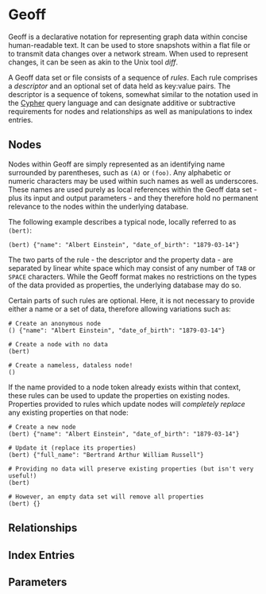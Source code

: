 # Geoff

Geoff is a declarative notation for representing graph data within concise
human-readable text. It can be used to store snapshots within a flat file or
to transmit data changes over a network stream. When used to represent
changes, it can be seen as akin to the Unix tool *diff*.

A Geoff data set or file consists of a sequence of *rules*. Each rule
comprises a *descriptor* and an optional set of data held as key:value pairs.
The descriptor is a sequence of tokens, somewhat similar to the notation used
in the [Cypher](http://docs.neo4j.org/chunked/stable/cypher-query-lang.html)
query language and can designate additive or subtractive requirements for
nodes and relationships as well as manipulations to index entries.

## Nodes

Nodes within Geoff are simply represented as an identifying name surrounded by
parentheses, such as `(A)` or `(foo)`. Any alphabetic or numeric characters may
be used within such names as well as underscores. These names are used purely
as local references within the Geoff data set - plus its input and output
parameters - and they therefore hold no permanent relevance to the nodes within
the underlying database.

The following example describes a typical node, locally referred to as
`(bert)`:

```
(bert) {"name": "Albert Einstein", "date_of_birth": "1879-03-14"}
```

The two parts of the rule - the descriptor and the property data - are
separated by linear white space which may consist of any number of `TAB` or
`SPACE` characters. While the Geoff format makes no restrictions on the types
of the data provided as properties, the underlying database may do so.

Certain parts of such rules are optional. Here, it is not necessary to provide
either a name or a set of data, therefore allowing variations such as:

```
# Create an anonymous node
() {"name": "Albert Einstein", "date_of_birth": "1879-03-14"}

# Create a node with no data
(bert)

# Create a nameless, dataless node!
()
```

If the name provided to a node token already exists within that context, these
rules can be used to update the properties on existing nodes. Properties
provided to rules which update nodes will *completely replace* any existing
properties on that node:

```
# Create a new node
(bert) {"name": "Albert Einstein", "date_of_birth": "1879-03-14"}

# Update it (replace its properties)
(bert) {"full_name": "Bertrand Arthur William Russell"}

# Providing no data will preserve existing properties (but isn't very useful!)
(bert)

# However, an empty data set will remove all properties
(bert) {}
```

## Relationships

## Index Entries

## Parameters
